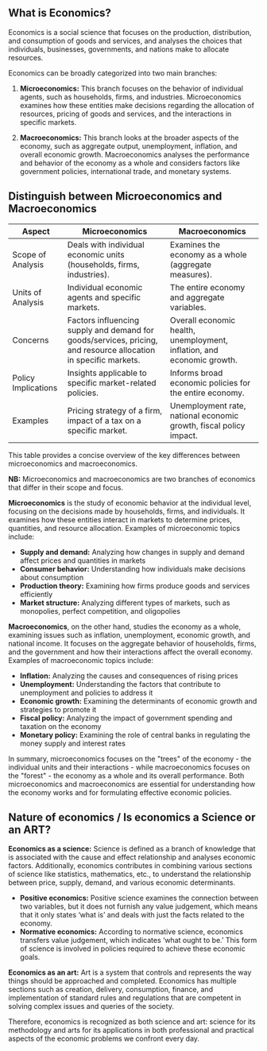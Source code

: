 ## What is Economics?

Economics is a social science that focuses on the production, distribution, and consumption of goods and services, and analyses the choices that individuals, businesses, governments, and nations make to allocate resources.

Economics can be broadly categorized into two main branches:

1. **Microeconomics:** This branch focuses on the behavior of individual agents, such as households, firms, and industries. Microeconomics examines how these entities make decisions regarding the allocation of resources, pricing of goods and services, and the interactions in specific markets.

2. **Macroeconomics:** This branch looks at the broader aspects of the economy, such as aggregate output, unemployment, inflation, and overall economic growth. Macroeconomics analyses the performance and behavior of the economy as a whole and considers factors like government policies, international trade, and monetary systems.

## Distinguish between Microeconomics and Macroeconomics

|Aspect|Microeconomics|Macroeconomics|
|---|---|---|
|Scope of Analysis|Deals with individual economic units (households, firms, industries).|Examines the economy as a whole (aggregate measures).|
|Units of Analysis|Individual economic agents and specific markets.|The entire economy and aggregate variables.|
|Concerns|Factors influencing supply and demand for goods/services, pricing, and resource allocation in specific markets.|Overall economic health, unemployment, inflation, and economic growth.|
|Policy Implications|Insights applicable to specific market-related policies.|Informs broad economic policies for the entire economy.|
|Examples|Pricing strategy of a firm, impact of a tax on a specific market.|Unemployment rate, national economic growth, fiscal policy impact.|

This table provides a concise overview of the key differences between microeconomics and macroeconomics.

**NB:** Microeconomics and macroeconomics are two branches of economics that differ in their scope and focus.

**Microeconomics** is the study of economic behavior at the individual level, focusing on the decisions made by households, firms, and individuals. It examines how these entities interact in markets to determine prices, quantities, and resource allocation. Examples of microeconomic topics include:

- **Supply and demand:** Analyzing how changes in supply and demand affect prices and quantities in markets
- **Consumer behavior:** Understanding how individuals make decisions about consumption
- **Production theory:** Examining how firms produce goods and services efficiently
- **Market structure:** Analyzing different types of markets, such as monopolies, perfect competition, and oligopolies

**Macroeconomics**, on the other hand, studies the economy as a whole, examining issues such as inflation, unemployment, economic growth, and national income. It focuses on the aggregate behavior of households, firms, and the government and how their interactions affect the overall economy. Examples of macroeconomic topics include:

- **Inflation:** Analyzing the causes and consequences of rising prices
- **Unemployment:** Understanding the factors that contribute to unemployment and policies to address it
- **Economic growth:** Examining the determinants of economic growth and strategies to promote it
- **Fiscal policy:** Analyzing the impact of government spending and taxation on the economy
- **Monetary policy:** Examining the role of central banks in regulating the money supply and interest rates

In summary, microeconomics focuses on the "trees" of the economy - the individual units and their interactions - while macroeconomics focuses on the "forest" - the economy as a whole and its overall performance. Both microeconomics and macroeconomics are essential for understanding how the economy works and for formulating effective economic policies.

## Nature of economics / Is economics a Science or an ART?

**Economics as a science:** Science is defined as a branch of knowledge that is associated with the cause and effect relationship and analyses economic factors. Additionally, economics contributes in combining various sections of science like statistics, mathematics, etc., to understand the relationship between price, supply, demand, and various economic determinants.

- **Positive economics:** Positive science examines the connection between two variables, but it does not furnish any value judgement, which means that it only states ‘what is’ and deals with just the facts related to the economy.
- **Normative economics:** According to normative science, economics transfers value judgement, which indicates ‘what ought to be.’ This form of science is involved in policies required to achieve these economic goals.

**Economics as an art:** Art is a system that controls and represents the way things should be approached and completed. Economics has multiple sections such as creation, delivery, consumption, finance, and implementation of standard rules and regulations that are competent in solving complex issues and queries of the society.

Therefore, economics is recognized as both science and art: science for its methodology and arts for its applications in both professional and practical aspects of the economic problems we confront every day.